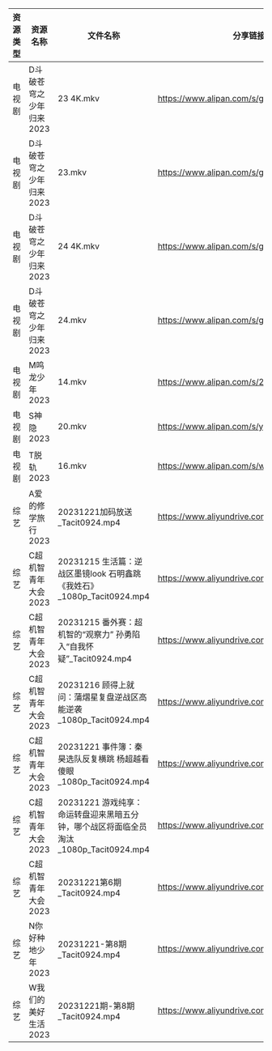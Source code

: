 | 资源类型 | 资源名称           | 文件名称                                                      | 分享链接                                      | 更新时间                |
| ---- | -------------- | --------------------------------------------------------- | ----------------------------------------- | ------------------- |
| 电视剧  | D斗破苍穹之少年归来2023 | 23 4K.mkv                                                 | https://www.alipan.com/s/gZNbx17BXE2      | 2023-12-22 00:05:07 |
| 电视剧  | D斗破苍穹之少年归来2023 | 23.mkv                                                    | https://www.alipan.com/s/gZNbx17BXE2      | 2023-12-22 00:05:07 |
| 电视剧  | D斗破苍穹之少年归来2023 | 24 4K.mkv                                                 | https://www.alipan.com/s/gZNbx17BXE2      | 2023-12-22 00:05:06 |
| 电视剧  | D斗破苍穹之少年归来2023 | 24.mkv                                                    | https://www.alipan.com/s/gZNbx17BXE2      | 2023-12-22 00:05:06 |
| 电视剧  | M鸣龙少年2023      | 14.mkv                                                    | https://www.alipan.com/s/2HR7qxnbZ7a      | 2023-12-22 00:05:18 |
| 电视剧  | S神隐2023        | 20.mkv                                                    | https://www.alipan.com/s/ygw7ahjrzLJ      | 2023-12-22 00:05:24 |
| 电视剧  | T脱轨2023        | 16.mkv                                                    | https://www.alipan.com/s/wqYSXzdAT24      | 2023-12-22 00:05:27 |
| 综艺   | A爱的修学旅行2023    | 20231221加码放送_Tacit0924.mp4                                | https://www.aliyundrive.com/s/EE9WNi94Ftz | 2023-12-22 00:05:35 |
| 综艺   | C超机智青年大会2023   | 20231215 生活篇：逆战区墨镜look 石明鑫跳《我姓石》_1080p_Tacit0924.mp4      | https://www.aliyundrive.com/s/Qnyp1qPWM7Q | 2023-12-22 00:05:41 |
| 综艺   | C超机智青年大会2023   | 20231215 番外赛：超机智的“观察力” 孙勇陷入“自我怀疑”_Tacit0924.mp4           | https://www.aliyundrive.com/s/Qnyp1qPWM7Q | 2023-12-22 00:05:41 |
| 综艺   | C超机智青年大会2023   | 20231216 顾得上就问：蒲熠星复盘逆战区高能逆袭_1080p_Tacit0924.mp4           | https://www.aliyundrive.com/s/Qnyp1qPWM7Q | 2023-12-22 00:05:40 |
| 综艺   | C超机智青年大会2023   | 20231221 事件簿：秦昊选队反复横跳 杨超越看傻眼_1080p_Tacit0924.mp4          | https://www.aliyundrive.com/s/Qnyp1qPWM7Q | 2023-12-22 00:05:40 |
| 综艺   | C超机智青年大会2023   | 20231221 游戏纯享：命运转盘迎来黑暗五分钟，哪个战区将面临全员淘汰_1080p_Tacit0924.mp4 | https://www.aliyundrive.com/s/Qnyp1qPWM7Q | 2023-12-22 00:05:40 |
| 综艺   | C超机智青年大会2023   | 20231221第6期_Tacit0924.mp4                                 | https://www.aliyundrive.com/s/Qnyp1qPWM7Q | 2023-12-22 00:05:39 |
| 综艺   | N你好种地少年2023    | 20231221-第8期_Tacit0924.mp4                                | https://www.aliyundrive.com/s/ji6gfxstYFe | 2023-12-22 00:05:55 |
| 综艺   | W我们的美好生活2023   | 20231221期-第8期_Tacit0924.mp4                               | https://www.aliyundrive.com/s/zAXrGigJxgY | 2023-12-22 00:06:00 |
